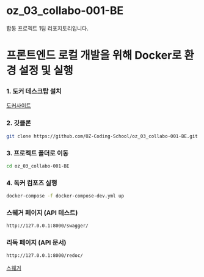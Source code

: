 # oz_03_collabo-001-BE

합동 프로젝트 1팀 리포지토리입니다.

# 프론트엔드 로컬 개발을 위해 Docker로 환경 설정 및 실행

### 1. 도커 데스크탑 설치

[도커사이트](https://www.docker.com/)

### 2. 깃클론

```bash
git clone https://github.com/OZ-Coding-School/oz_03_collabo-001-BE.git
```

### 3. 프로젝트 폴더로 이동

```bash
cd oz_03_collabo-001-BE
```

### 4. 독커 컴포즈 실행

```bash
docker-compose -f docker-compose-dev.yml up
```

### 스웨거 페이지 (API 테스트)

```bash
http://127.0.0.1:8000/swagger/
```

### 리독 페이지 (API 문서)

```bash
http://127.0.0.1:8000/redoc/
```

[스웨거](images/swagger.html)